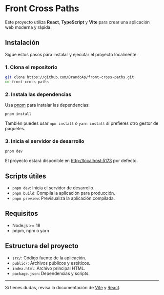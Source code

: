 # Front Cross Paths

Este proyecto utiliza **React**, **TypeScript** y **Vite** para crear una aplicación web moderna y rápida.

## Instalación

Sigue estos pasos para instalar y ejecutar el proyecto localmente:

### 1. Clona el repositorio

```sh
git clone https://github.com/BrandoAp/front-cross-paths.git
cd front-cross-paths
```

### 2. Instala las dependencias

Usa [pnpm](https://pnpm.io/) para instalar las dependencias:

```sh
pnpm install
```

También puedes usar `npm install` o `yarn install` si prefieres otro gestor de paquetes.

### 3. Inicia el servidor de desarrollo

```sh
pnpm dev
```

El proyecto estará disponible en [http://localhost:5173](http://localhost:5173) por defecto.

## Scripts útiles

- `pnpm dev`: Inicia el servidor de desarrollo.
- `pnpm build`: Compila la aplicación para producción.
- `pnpm preview`: Previsualiza la aplicación compilada.

## Requisitos

- Node.js >= 18
- pnpm, npm o yarn

## Estructura del proyecto

- `src/`: Código fuente de la aplicación.
- `public/`: Archivos públicos y estáticos.
- `index.html`: Archivo principal HTML.
- `package.json`: Dependencias y scripts.

---

Si tienes dudas, revisa la documentación de [Vite](https://vitejs.dev/) y [React](https://react.dev/).
